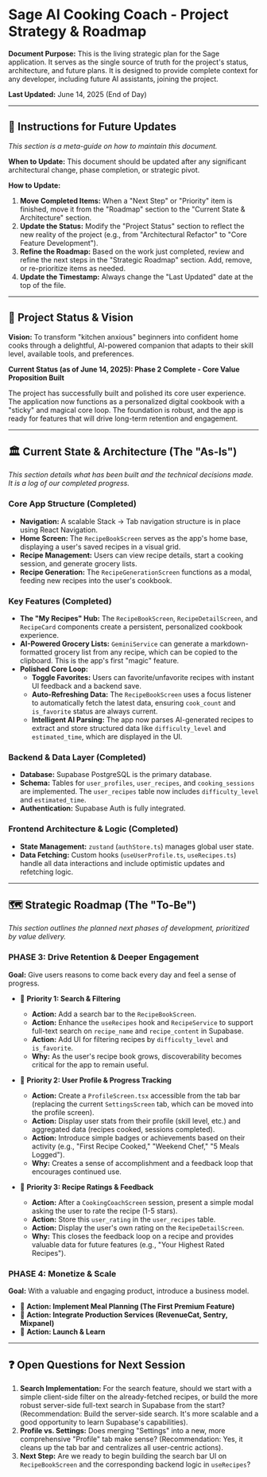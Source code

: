 # Sage AI Cooking Coach - Project Strategy & Roadmap

**Document Purpose:** This is the living strategic plan for the Sage application. It serves as the single source of truth for the project's status, architecture, and future plans. It is designed to provide complete context for any developer, including future AI assistants, joining the project.

**Last Updated:** June 14, 2025 (End of Day)

---

## 📝 Instructions for Future Updates

_This section is a meta-guide on how to maintain this document._

**When to Update:** This document should be updated after any significant architectural change, phase completion, or strategic pivot.

**How to Update:**

1.  **Move Completed Items:** When a "Next Step" or "Priority" item is finished, move it from the "Roadmap" section to the "Current State & Architecture" section.
2.  **Update the Status:** Modify the "Project Status" section to reflect the new reality of the project (e.g., from "Architectural Refactor" to "Core Feature Development").
3.  **Refine the Roadmap:** Based on the work just completed, review and refine the next steps in the "Strategic Roadmap" section. Add, remove, or re-prioritize items as needed.
4.  **Update the Timestamp:** Always change the "Last Updated" date at the top of the file.

---

## 🚀 Project Status & Vision

**Vision:** To transform "kitchen anxious" beginners into confident home cooks through a delightful, AI-powered companion that adapts to their skill level, available tools, and preferences.

**Current Status (as of June 14, 2025): Phase 2 Complete - Core Value Proposition Built**

The project has successfully built and polished its core user experience. The application now functions as a personalized digital cookbook with a "sticky" and magical core loop. The foundation is robust, and the app is ready for features that will drive long-term retention and engagement.

---

## 🏛️ Current State & Architecture (The "As-Is")

_This section details what has been built and the technical decisions made. It is a log of our completed progress._

### **Core App Structure (Completed)**

- **Navigation:** A scalable Stack -> Tab navigation structure is in place using React Navigation.
- **Home Screen:** The `RecipeBookScreen` serves as the app's home base, displaying a user's saved recipes in a visual grid.
- **Recipe Management:** Users can view recipe details, start a cooking session, and generate grocery lists.
- **Recipe Generation:** The `RecipeGenerationScreen` functions as a modal, feeding new recipes into the user's cookbook.

### **Key Features (Completed)**

- **The "My Recipes" Hub:** The `RecipeBookScreen`, `RecipeDetailScreen`, and `RecipeCard` components create a persistent, personalized cookbook experience.
- **AI-Powered Grocery Lists:** `GeminiService` can generate a markdown-formatted grocery list from any recipe, which can be copied to the clipboard. This is the app's first "magic" feature.
- **Polished Core Loop:**
  - **Toggle Favorites:** Users can favorite/unfavorite recipes with instant UI feedback and a backend save.
  - **Auto-Refreshing Data:** The `RecipeBookScreen` uses a focus listener to automatically fetch the latest data, ensuring `cook_count` and `is_favorite` status are always current.
  - **Intelligent AI Parsing:** The app now parses AI-generated recipes to extract and store structured data like `difficulty_level` and `estimated_time`, which are displayed in the UI.

### **Backend & Data Layer (Completed)**

- **Database:** Supabase PostgreSQL is the primary database.
- **Schema:** Tables for `user_profiles`, `user_recipes`, and `cooking_sessions` are implemented. The `user_recipes` table now includes `difficulty_level` and `estimated_time`.
- **Authentication:** Supabase Auth is fully integrated.

### **Frontend Architecture & Logic (Completed)**

- **State Management:** `zustand` (`authStore.ts`) manages global user state.
- **Data Fetching:** Custom hooks (`useUserProfile.ts`, `useRecipes.ts`) handle all data interactions and include optimistic updates and refetching logic.

---

## 🗺️ Strategic Roadmap (The "To-Be")

_This section outlines the planned next phases of development, prioritized by value delivery._

### **PHASE 3: Drive Retention & Deeper Engagement**

**Goal:** Give users reasons to come back every day and feel a sense of progress.

- 🎯 **Priority 1: Search & Filtering**

  - **Action:** Add a search bar to the `RecipeBookScreen`.
  - **Action:** Enhance the `useRecipes` hook and `RecipeService` to support full-text search on `recipe_name` and `recipe_content` in Supabase.
  - **Action:** Add UI for filtering recipes by `difficulty_level` and `is_favorite`.
  - **Why:** As the user's recipe book grows, discoverability becomes critical for the app to remain useful.

- 🎯 **Priority 2: User Profile & Progress Tracking**

  - **Action:** Create a `ProfileScreen.tsx` accessible from the tab bar (replacing the current `SettingsScreen` tab, which can be moved into the profile screen).
  - **Action:** Display user stats from their profile (skill level, etc.) and aggregated data (recipes cooked, sessions completed).
  - **Action:** Introduce simple badges or achievements based on their activity (e.g., "First Recipe Cooked," "Weekend Chef," "5 Meals Logged").
  - **Why:** Creates a sense of accomplishment and a feedback loop that encourages continued use.

- 🎯 **Priority 3: Recipe Ratings & Feedback**
  - **Action:** After a `CookingCoachScreen` session, present a simple modal asking the user to rate the recipe (1-5 stars).
  - **Action:** Store this `user_rating` in the `user_recipes` table.
  - **Action:** Display the user's own rating on the `RecipeDetailScreen`.
  - **Why:** This closes the feedback loop on a recipe and provides valuable data for future features (e.g., "Your Highest Rated Recipes").

### **PHASE 4: Monetize & Scale**

**Goal:** With a valuable and engaging product, introduce a business model.

- 🎯 **Action: Implement Meal Planning (The First Premium Feature)**
- 🎯 **Action: Integrate Production Services (RevenueCat, Sentry, Mixpanel)**
- 🎯 **Action: Launch & Learn**

---

## ❓ Open Questions for Next Session

1.  **Search Implementation:** For the search feature, should we start with a simple client-side filter on the already-fetched recipes, or build the more robust server-side full-text search in Supabase from the start? (Recommendation: Build the server-side search. It's more scalable and a good opportunity to learn Supabase's capabilities).
2.  **Profile vs. Settings:** Does merging "Settings" into a new, more comprehensive "Profile" tab make sense? (Recommendation: Yes, it cleans up the tab bar and centralizes all user-centric actions).
3.  **Next Step:** Are we ready to begin building the search bar UI on `RecipeBookScreen` and the corresponding backend logic in `useRecipes`?
